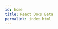 ```yaml
---
id: home
title: React Docs Beta
permalink: index.html
---
```


<HomepageHero />

<HomepageFeatures />